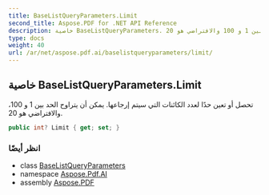 ```yaml
---
title: BaseListQueryParameters.Limit
second_title: Aspose.PDF for .NET API Reference
description: خاصية BaseListQueryParameters. تحصل أو تعين حدًا لعدد الكائنات التي سيتم إرجاعها. يمكن أن يتراوح الحد بين 1 و 100 والافتراضي هو 20
type: docs
weight: 40
url: /ar/net/aspose.pdf.ai/baselistqueryparameters/limit/
---
```

## خاصية BaseListQueryParameters.Limit

تحصل أو تعين حدًا لعدد الكائنات التي سيتم إرجاعها. يمكن أن يتراوح الحد بين 1 و 100، والافتراضي هو 20.

```csharp
public int? Limit { get; set; }
```

### انظر أيضًا

* class [BaseListQueryParameters](../)
* namespace [Aspose.Pdf.AI](../../../aspose.pdf.ai/)
* assembly [Aspose.PDF](../../../)